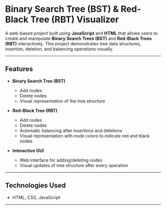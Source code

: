 # Binary Search Tree (BST) & Red-Black Tree (RBT) Visualizer

A web-based project built using **JavaScript** and **HTML** that allows users to create and manipulate **Binary Search Trees (BST)** and **Red-Black Trees (RBT)** interactively. This project demonstrates tree data structures, insertion, deletion, and balancing operations visually.

---

## Features

* **Binary Search Tree (BST)**

  * Add nodes
  * Delete nodes
  * Visual representation of the tree structure

* **Red-Black Tree (RBT)**

  * Add nodes
  * Delete nodes
  * Automatic balancing after insertions and deletions
  * Visual representation with node colors to indicate red and black nodes

* **Interactive GUI**

  * Web interface for adding/deleting nodes
  * Visual updates of tree structure after every operation

---


## Technologies Used

* HTML, CSS, JavaScript

---


